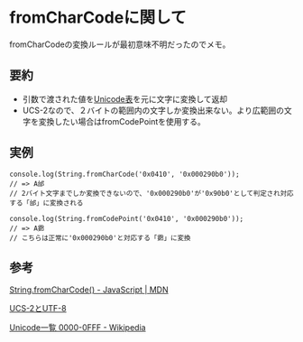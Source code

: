 # fromCharCodeに関して

fromCharCodeの変換ルールが最初意味不明だったのでメモ。

## 要約

+ 引数で渡された値を[Unicode表](https://ja.wikipedia.org/wiki/Unicode%E4%B8%80%E8%A6%A7_0000-0FFF)を元に文字に変換して返却
+ UCS-2なので、２バイトの範囲内の文字しか変換出来ない。より広範囲の文字を変換したい場合はfromCodePointを使用する。


## 実例

```
console.log(String.fromCharCode('0x0410', '0x000290b0'));
// => А邰
// 2バイト文字までしか変換できないので、'0x000290b0'が'0x90b0'として判定され対応する「邰」に変換される

console.log(String.fromCodePoint('0x0410', '0x000290b0'));
// => А𩂰
// こちらは正常に'0x000290b0'と対応する「𩂰」に変換
```

## 参考

[String.fromCharCode() - JavaScript | MDN](https://developer.mozilla.org/ja/docs/Web/JavaScript/Reference/Global_Objects/String/fromCharCode)

[UCS-2とUTF-8](http://nomenclator.la.coocan.jp/unicode/ucs_utf.htm)

[Unicode一覧 0000-0FFF - Wikipedia](https://ja.wikipedia.org/wiki/Unicode%E4%B8%80%E8%A6%A7_0000-0FFF)
